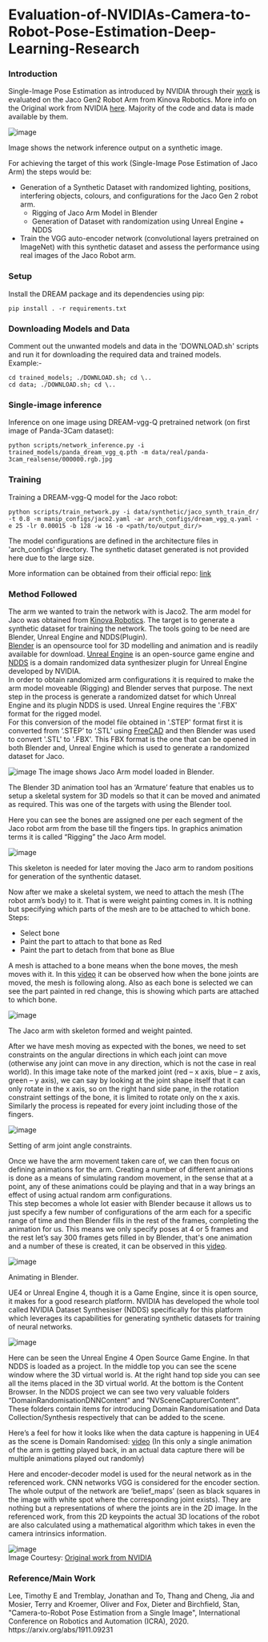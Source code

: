 # Evaluation-of-NVIDIAs-Camera-to-Robot-Pose-Estimation-Deep-Learning-Research
<h3> Introduction </h3>

Single-Image Pose Estimation as introduced by NVIDIA through their [work](https://github.com/NVlabs/DREAM) is evaluated on the Jaco Gen2 Robot Arm from Kinova Robotics.
More info on the Original work from NVIDIA [here](https://sim2realai.github.io/dream-camera-calibration-sim2real/). Majority of the code and data is made available by them.

![image](https://user-images.githubusercontent.com/58559090/112132364-897cc700-8bf0-11eb-8164-a21e5c7d0a60.png)

Image shows the network inference output on a synthetic image.

For achieving the target of this work (Single-Image Pose Estimation of Jaco Arm) the steps would be:
* Generation of a Synthetic Dataset with randomized lighting, positions, interfering objects, colours, and configurations for the Jaco Gen 2 robot arm.
  - Rigging of Jaco Arm Model in Blender
  - Generation of Dataset with randomization using Unreal Engine + NDDS
* Train the VGG auto-encoder network (convolutional layers pretrained on ImageNet) with this synthetic dataset and assess the performance using real images of the Jaco Robot arm.

<h3> Setup </h3>
Install the DREAM package and its dependencies using pip:

```
pip install . -r requirements.txt
```

<h3> Downloading Models and Data </h3>
Comment out the unwanted models and data in the 'DOWNLOAD.sh' scripts and run it for downloading the required data and trained models. <br>
Example:- <br>

```
cd trained_models; ./DOWNLOAD.sh; cd \..
cd data; ./DOWNLOAD.sh; cd \..
```

<h3> Single-image inference </h3>
Inference on one image using DREAM-vgg-Q pretrained network (on first image of Panda-3Cam dataset):

```
python scripts/network_inference.py -i trained_models/panda_dream_vgg_q.pth -m data/real/panda-3cam_realsense/000000.rgb.jpg
```

<h3> Training </h3>
Training a DREAM-vgg-Q model for the Jaco robot:

```
python scripts/train_network.py -i data/synthetic/jaco_synth_train_dr/ -t 0.8 -m manip_configs/jaco2.yaml -ar arch_configs/dream_vgg_q.yaml -e 25 -lr 0.00015 -b 128 -w 16 -o <path/to/output_dir/>
```

The model configurations are defined in the architecture files in 'arch_configs' directory. The synthetic dataset generated is not provided here due to the large size. <br>

More information can be obtained from their official repo: [link](https://github.com/NVlabs/DREAM)
  
<h3> Method Followed </h3>

The arm we wanted to train the network with is Jaco2. The arm model for Jaco was obtained from [Kinova Robotics](https://www.kinovarobotics.com/en/resources/gen2-technical-resources). The target is to generate a synthetic dataset for training the network. The tools going to be need are Blender, Unreal Engine and NDDS(Plugin). <br>
[Blender](https://www.blender.org/download/) is an opensource tool for 3D modelling and animation and is readily available for download. [Unreal Engine](https://www.unrealengine.com/en-US/) is an open-source game engine and [NDDS](https://github.com/NVIDIA/Dataset_Synthesizer) is a domain randomized data synthesizer plugin for Unreal Engine developed by NVIDIA. <br>
In order to obtain randomized arm configurations it is required to make the arm model moveable (Rigging) and Blender serves that purpose. The next step in the process is generate a randomized datset for which Unreal Engine and its plugin NDDS is used. Unreal Engine requires the '.FBX' format for the rigged model.<br>
For this conversion of the model file obtained in '.STEP' format first it is converted from ‘.STEP’ to ‘.STL’ using [FreeCAD](https://www.freecadweb.org/) and then Blender was used to convert '.STL' to '.FBX'. This FBX format is the one that can be opened in both Blender and, Unreal Engine which is used to generate a randomized dataset for Jaco. <br>

![image](https://user-images.githubusercontent.com/58559090/112128509-81228d00-8bec-11eb-8218-e1b88fee850c.png)
The image shows Jaco Arm model loaded in Blender.

The Blender 3D animation tool has an ‘Armature’ feature that enables us to setup a skeletal system for 3D models so that it can be moved and animated as required. This was one of the targets with using the Blender tool. <br>

Here you can see the bones are assigned one per each segment of the Jaco robot arm from the base till the fingers tips. In graphics animation terms it is called “Rigging” the Jaco Arm model. 

![image](https://user-images.githubusercontent.com/58559090/112143733-4b869f80-8bfe-11eb-8da8-ccff2c3f18cb.png)

This skeleton is needed for later moving the Jaco arm to random positions for generation of the synthentic dataset.

Now after we make a skeletal system, we need to attach the mesh (The robot arm’s body) to it. That is were weight painting comes in. It is nothing but specifying which parts of the mesh are to be attached to which bone. <br>
Steps:
* Select bone
* Paint the part to attach to that bone as Red
* Paint the part to detach from that bone as Blue

A mesh is attached to a bone means when the bone moves, the mesh moves with it. In this [video](https://drive.google.com/file/d/1C2nJEo1AXNtcUJl90wey_5YJtTZrZlYO/view) it can be observed how when the bone joints are moved, the mesh is following along. Also as each bone is selected we can see the part painted in red change, this is showing which parts are attached to which bone.

![image](https://user-images.githubusercontent.com/58559090/112144793-a10f7c00-8bff-11eb-97ec-c170a3fee474.png)

The Jaco arm with skeleton formed and weight painted. <br>

After we have mesh moving as expected with the bones, we need to set constraints on the angular directions in which each joint can move (otherwise any joint can move in any direction, which is not the case in real world). In this image take note of the marked joint (red – x axis, blue – z axis, green – y axis), we can say by looking at the joint shape itself that it can only rotate in the x axis, so on the right hand side pane, in the rotation constraint settings of the bone, it is limited to rotate only on the x axis. 
Similarly the process is repeated for every joint including those of the fingers.


![image](https://user-images.githubusercontent.com/58559090/112146569-be454a00-8c01-11eb-8148-3ef80e157fb6.png)

Setting of arm joint angle constraints. <br>

Once we have the arm movement taken care of, we can then focus on defining animations for the arm. Creating a number of different animations is done as a means of simulating random movement, in the sense that at a point, any of these animations could be playing and that in a way brings an effect of using actual random arm configurations. <br>
This step becomes a whole lot easier with Blender because it allows us to just specify a few number of configurations of the arm each for a specific range of time and then Blender fills in the rest of the frames, completing the animation for us. This means we only specify poses at 4 or 5 frames and the rest let’s say 300 frames gets filled in by Blender, that's one animation and a number of these is created, it can be observed in this [video](https://drive.google.com/file/d/1_Xnl7Yf2C-HIw9vVkhh_wMSzLQ48_ltR/view).

![image](https://user-images.githubusercontent.com/58559090/112149215-be931480-8c04-11eb-9aff-220c0ccc185c.png)

Animating in Blender. <br>

UE4 or Unreal Engine 4, though it is a Game Engine, since it is open source, it makes for a good research platform. NVIDIA has developed the whole tool called NVIDIA Dataset Synthesiser (NDDS) specifically for this platform which leverages its capabilities for generating synthetic datasets for training of neural networks.

![image](https://user-images.githubusercontent.com/58559090/112150597-4af20700-8c06-11eb-92f6-754d733f2bb4.png)

Here can be seen the Unreal Engine 4 Open Source Game Engine. In that NDDS is loaded as a project. In the middle top you can see the scene window where the 3D virtual world is. At the right hand top side you can see all the items placed in the 3D virtual world. At the bottom is the Content Browser. In the NDDS project we can see two very valuable folders “DomainRandomisationDNNContent” and “NVSceneCapturerContent”. These folders contain items for introducing Domain Randomisation and Data Collection/Synthesis respectively that can be added to the scene.

Here’s a feel for how it looks like when the data capture is happening in UE4 as the scene is Domain Randomised: [video](https://drive.google.com/file/d/1juOL6-AG-EnV0LEn_HwjGhaJPgJ2o5Uf/view) (In this only a single animation of the arm is getting played back, in an actual data capture there will be multiple animations played out randomly)

Here and encoder-decoder model is used for the neural network as in the referenced work. CNN networks VGG is considered for the encoder section. 
The whole output of the network are ‘belief_maps’ (seen as black squares in the image with white spot where the corresponding joint exists). They are nothing but a representations of where the joints are in the 2D image. In the referenced work, from this 2D keypoints the actual 3D locations of the robot are also calculated using a mathematical algorithm which takes in even the camera intrinsics information.

![image](https://user-images.githubusercontent.com/58559090/112155614-7a574280-8c0b-11eb-8bfe-229670ddd191.png) <br>
Image Courtesy: [Original work from NVIDIA](https://arxiv.org/pdf/1911.09231.pdf)










<h3> Reference/Main Work </h3>
  Lee, Timothy E and Tremblay, Jonathan and To, Thang and Cheng, Jia and Mosier, Terry and Kroemer, Oliver and Fox, Dieter and Birchfield, Stan, "Camera-to-Robot Pose Estimation from a Single Image", International Conference on Robotics and Automation (ICRA), 2020. https://arxiv.org/abs/1911.09231
